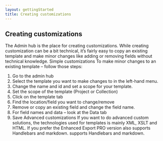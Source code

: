 ```yaml
---
layout: gettingStarted
title: Creating customizations
---
```



## Creating customizations
The Admin hub is the place for creating customizations. While creating customization
can be a bit technical, it’s fairly easy to copy an existing template and make minor
changes like adding or removing fields without technical knowledge.
Simple customizations
To make minor changes to an existing template – follow those steps:
1. Go to the admin hub
2. Select the template you want to make changes to in the left-hand
menu.
3. Change the name and id and set a scope for your template.
4. Set the scope of the template (Project or Collection)
5. Click on the template tab
6. Find the location/field you want to change/remove
7. Remove or copy an existing field and change the field name.
8. For field names and data – look at the Data tab
9. Save
Advanced customizations
If you want to do advanced custom solutions, the technologies used for templates is
mainly XML, XSLT and HTML. If you prefer the Enhanced Export PRO version also
supports Handlebars and markdown. 
supports Handlebars and markdown. 